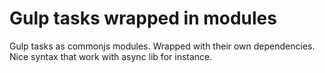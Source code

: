 # Gulp tasks wrapped in modules

Gulp tasks as commonjs modules. Wrapped with their own dependencies.
Nice syntax that work with async lib for instance.
